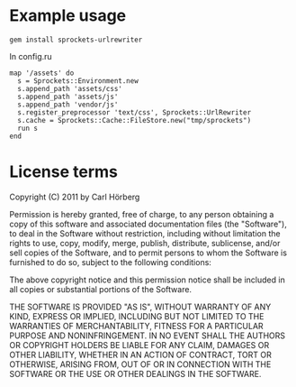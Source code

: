 Example usage
=============

    gem install sprockets-urlrewriter

In config.ru

    map '/assets' do
      s = Sprockets::Environment.new
      s.append_path 'assets/css'
      s.append_path 'assets/js'
      s.append_path 'vendor/js'
      s.register_preprocessor 'text/css', Sprockets::UrlRewriter
      s.cache = Sprockets::Cache::FileStore.new("tmp/sprockets")
      run s
    end

License terms
=============

Copyright (C) 2011 by Carl Hörberg

Permission is hereby granted, free of charge, to any person obtaining a copy
of this software and associated documentation files (the "Software"), to deal
in the Software without restriction, including without limitation the rights
to use, copy, modify, merge, publish, distribute, sublicense, and/or sell
copies of the Software, and to permit persons to whom the Software is
furnished to do so, subject to the following conditions:

The above copyright notice and this permission notice shall be included in
all copies or substantial portions of the Software.

THE SOFTWARE IS PROVIDED "AS IS", WITHOUT WARRANTY OF ANY KIND, EXPRESS OR
IMPLIED, INCLUDING BUT NOT LIMITED TO THE WARRANTIES OF MERCHANTABILITY,
FITNESS FOR A PARTICULAR PURPOSE AND NONINFRINGEMENT. IN NO EVENT SHALL THE
AUTHORS OR COPYRIGHT HOLDERS BE LIABLE FOR ANY CLAIM, DAMAGES OR OTHER
LIABILITY, WHETHER IN AN ACTION OF CONTRACT, TORT OR OTHERWISE, ARISING FROM,
OUT OF OR IN CONNECTION WITH THE SOFTWARE OR THE USE OR OTHER DEALINGS IN
THE SOFTWARE.
